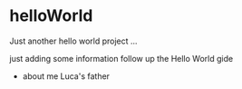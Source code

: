 # helloWorld
Just another hello world project ...

just adding some information follow up the Hello World gide 

* about me
Luca's father

